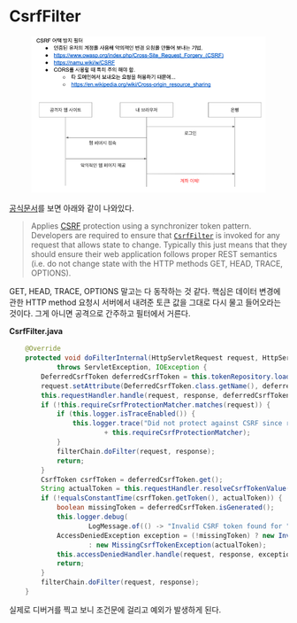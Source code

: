 # CsrfFilter

<figure><img src="../../.gitbook/assets/image (9).png" alt=""><figcaption></figcaption></figure>

[공식문서](https://docs.spring.io/spring-security/site/docs/current/api/org/springframework/security/web/csrf/CsrfFilter.html)를 보면 아래와 같이 나와있다.

> Applies [CSRF](https://www.owasp.org/index.php/Cross-Site\_Request\_Forgery\_\(CSRF\)) protection using a synchronizer token pattern. Developers are required to ensure that [`CsrfFilter`](https://docs.spring.io/spring-security/site/docs/current/api/org/springframework/security/web/csrf/CsrfFilter.html) is invoked for any request that allows state to change. Typically this just means that they should ensure their web application follows proper REST semantics (i.e. do not change state with the HTTP methods GET, HEAD, TRACE, OPTIONS).

GET, HEAD, TRACE, OPTIONS 말고는 다 동작하는 것 같다. 핵심은 데이터 변경에 관한 HTTP method 요청시 서버에서 내려준 토큰 값을 그대로 다시 물고 들어오라는 것이다. 그게 아니면 공격으로 간주하고 필터에서 거른다.

**CsrfFilter.java**

```java
	@Override
	protected void doFilterInternal(HttpServletRequest request, HttpServletResponse response, FilterChain filterChain)
			throws ServletException, IOException {
		DeferredCsrfToken deferredCsrfToken = this.tokenRepository.loadDeferredToken(request, response);
		request.setAttribute(DeferredCsrfToken.class.getName(), deferredCsrfToken);
		this.requestHandler.handle(request, response, deferredCsrfToken::get);
		if (!this.requireCsrfProtectionMatcher.matches(request)) {
			if (this.logger.isTraceEnabled()) {
				this.logger.trace("Did not protect against CSRF since request did not match "
						+ this.requireCsrfProtectionMatcher);
			}
			filterChain.doFilter(request, response);
			return;
		}
		CsrfToken csrfToken = deferredCsrfToken.get();
		String actualToken = this.requestHandler.resolveCsrfTokenValue(request, csrfToken);
		if (!equalsConstantTime(csrfToken.getToken(), actualToken)) {
			boolean missingToken = deferredCsrfToken.isGenerated();
			this.logger.debug(
					LogMessage.of(() -> "Invalid CSRF token found for " + UrlUtils.buildFullRequestUrl(request)));
			AccessDeniedException exception = (!missingToken) ? new InvalidCsrfTokenException(csrfToken, actualToken)
					: new MissingCsrfTokenException(actualToken);
			this.accessDeniedHandler.handle(request, response, exception);
			return;
		}
		filterChain.doFilter(request, response);
	}
```

실제로 디버거를 찍고 보니 조건문에 걸리고 예외가 발생하게 된다.&#x20;
